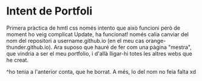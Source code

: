 # Intent de Portfoli
Primera pràctica de hmtl css
només intento que això funcioni però de moment ho veig complicat
Update, ha funcionat! només calia canviar del nom del repositori a username.github.io (en el meu cas orange-thunder.github.io).
Ara suposo que hauré de fer com una pàgina "mestra", que vindria a ser el meu portfolio, i d'allà lligar-hi totes les altres webs que he creat.

^ho tenia a l'anterior conta, que he borrat. A més, lo del nom no feia falta xd
